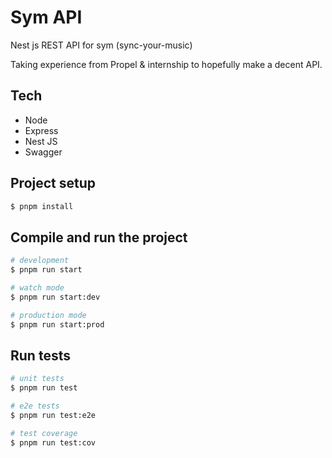 # Sym API

Nest js REST API for sym (sync-your-music)

Taking experience from Propel & internship to hopefully make a decent API.

## Tech

- Node 
- Express
- Nest JS 
- Swagger 

## Project setup

```bash
$ pnpm install
```

## Compile and run the project

```bash
# development
$ pnpm run start

# watch mode
$ pnpm run start:dev

# production mode
$ pnpm run start:prod
```

## Run tests

```bash
# unit tests
$ pnpm run test

# e2e tests
$ pnpm run test:e2e

# test coverage
$ pnpm run test:cov




